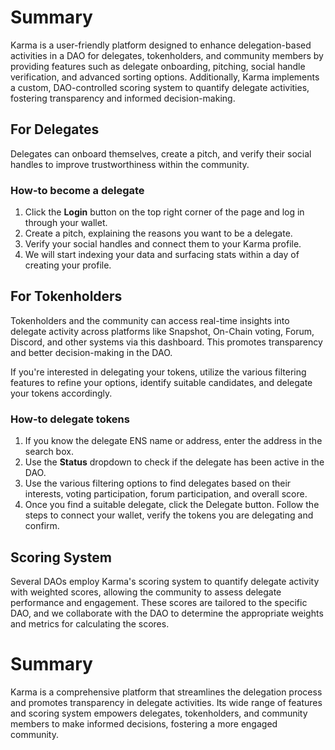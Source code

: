 # Summary
Karma is a user-friendly platform designed to enhance delegation-based activities in a DAO for delegates, tokenholders, and community members by providing features such as delegate onboarding, pitching, social handle verification, and advanced sorting options. Additionally, Karma implements a custom, DAO-controlled scoring system to quantify delegate activities, fostering transparency and informed decision-making.

## For Delegates

Delegates can onboard themselves, create a pitch, and verify their social handles to improve trustworthiness within the community.

### How-to become a delegate
1. Click the **Login** button on the top right corner of the page and log in through your wallet.
2. Create a pitch, explaining the reasons you want to be a delegate.
3. Verify your social handles and connect them to your Karma profile.
4. We will start indexing your data and surfacing stats within a day of creating your profile.

## For Tokenholders

Tokenholders and the community can access real-time insights into delegate activity across platforms like Snapshot, On-Chain voting, Forum, Discord, and other systems via this dashboard. This promotes transparency and better decision-making in the DAO.

If you're interested in delegating your tokens, utilize the various filtering features to refine your options, identify suitable candidates, and delegate your tokens accordingly.

### How-to delegate tokens
1. If you know the delegate ENS name or address, enter the address in the search box.
2. Use the **Status** dropdown to check if the delegate has been active in the DAO.
3. Use the various filtering options to find delegates based on their interests, voting participation, forum participation, and overall score.
4. Once you find a suitable delegate, click the Delegate button. Follow the steps to connect your wallet, verify the tokens you are delegating and confirm. 

## Scoring System

Several DAOs employ Karma's scoring system to quantify delegate activity with weighted scores, allowing the community to assess delegate performance and engagement. These scores are tailored to the specific DAO, and we collaborate with the DAO to determine the appropriate weights and metrics for calculating the scores.

# Summary
Karma is a comprehensive platform that streamlines the delegation process and promotes transparency in delegate activities. Its wide range of features and scoring system empowers delegates, tokenholders, and community members to make informed decisions, fostering a more engaged community.
